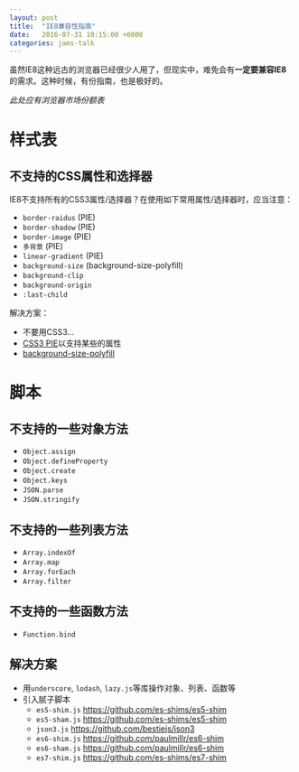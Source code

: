 ```yaml
---
layout: post
title:  "IE8兼容性指南"
date:   2016-07-31 10:15:00 +0800
categories: jams-talk
---
```


虽然IE8这种远古的浏览器已经很少人用了，但现实中，难免会有**一定要兼容IE8**的需求。这种时候，有份指南，也是极好的。

*此处应有浏览器市场份额表*

样式表
===========

不支持的CSS属性和选择器
-----------

IE8不支持所有的CSS3属性/选择器？在使用如下常用属性/选择器时，应当注意：

- `border-raidus` (PIE)
- `border-shadow` (PIE)
- `border-image` (PIE)
- `多背景` (PIE)
- `linear-gradient` (PIE)
- `background-size` (background-size-polyfill)
- `background-clip`
- `background-origin`
- `:last-child`

解决方案：

- 不要用CSS3...
- [CSS3 PIE](https://github.com/lojjic/PIE)以支持某些的属性
- [background-size-polyfill](https://github.com/louisremi/background-size-polyfill)


脚本
================

不支持的一些对象方法
--------------

- `Object.assign`
- `Object.defineProperty`
- `Object.create`
- `Object.keys`
- `JSON.parse`
- `JSON.stringify`

不支持的一些列表方法
--------------

- `Array.indexOf`
- `Array.map`
- `Array.forEach`
- `Array.filter`

不支持的一些函数方法
-------------

- `Function.bind`

解决方案
-------------

- 用`underscore`, `lodash`, `lazy.js`等库操作对象、列表、函数等
- 引入腻子脚本
  - `es5-shim.js` <https://github.com/es-shims/es5-shim>
  - `es5-sham.js` <https://github.com/es-shims/es5-shim>
  - `json3.js` <https://github.com/bestiejs/json3>
  - `es6-shim.js` <https://github.com/paulmillr/es6-shim>
  - `es6-sham.js` <https://github.com/paulmillr/es6-shim>
  - `es7-shim.js` <https://github.com/es-shims/es7-shim>

